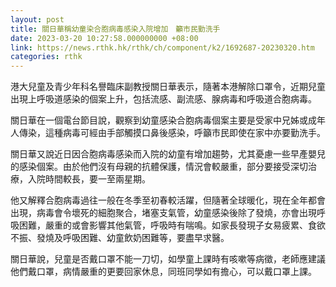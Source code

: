```yaml
---
layout: post
title: 關日華稱幼童染合胞病毒感染入院增加　籲市民勤洗手
date: 2023-03-20 10:27:58.000000000 +08:00
link: https://news.rthk.hk/rthk/ch/component/k2/1692687-20230320.htm
categories: rthk
---
```


港大兒童及青少年科名譽臨床副教授關日華表示，隨著本港解除口罩令，近期兒童出現上呼吸道感染的個案上升，包括流感、副流感、腺病毒和呼吸道合胞病毒。

關日華在一個電台節目說，觀察到幼童感染合胞病毒個案主要是受家中兄姊或成年人傳染，這種病毒可經由手部觸摸口鼻後感染，呼籲市民即使在家中亦要勤洗手。

關日華又說近日因合胞病毒感染而入院的幼童有增加趨勢，尤其憂慮一些早產嬰兒的感染個案。由於他們沒有母親的抗體保護，情況會較嚴重，部分要接受深切治療，入院時間較長，要一至兩星期。

他又解釋合胞病毒過往一般在冬季至初春較活躍，但隨著全球暖化，現在全年都會出現，病毒會令壞死的細胞聚合，堵塞支氣管，幼童感染後除了發燒，亦會出現呼吸困難，嚴重的或會影響其他氣管，呼吸時有喘鳴。如家長發現子女易疲累、食欲不振、發燒及呼吸困難、幼童飲奶困難等，要盡早求醫。

關日華說，兒童是否戴口罩不能一刀切，如學童上課時有咳嗽等病徵，老師應建議他們戴口罩，病情嚴重的更要回家休息，同班同學如有擔心，可以戴口罩上課。
